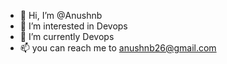 - 👋 Hi, I’m @Anushnb
- 👀 I’m interested in Devops 
- 🌱 I’m currently Devops
- 📫 you can reach me to anushnb26@gmail.com

<!---
Anushnb/Anushnb is a ✨ special ✨ repository because its `README.md` (this file) appears on your GitHub profile.
You can click the Preview link to take a look at your changes.
--->
